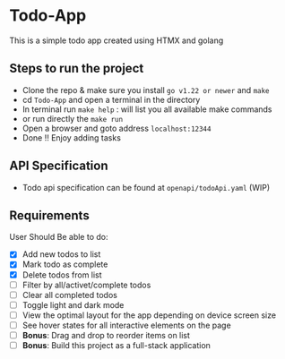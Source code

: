 # Todo-App

This is a simple todo app created using HTMX and golang

## Steps to run the project

- Clone the repo & make sure you install `go v1.22 or newer` and `make`  
- cd `Todo-App` and open a terminal in the directory
- In terminal run `make help` : will list you all available make commands
- or run directly the `make run`
- Open a browser and goto address `localhost:12344`
- Done !! Enjoy adding tasks

## API Specification

- Todo api specification can be found at `openapi/todoApi.yaml` (WIP)

## Requirements
 User Should Be able to do:

- [x] Add new todos to list
- [x] Mark todo as complete
- [x] Delete todos from list
- [ ] Filter by all/activet/complete todos
- [ ] Clear all completed todos
- [ ] Toggle light and dark mode
- [ ] View the optimal layout for the app depending on device screen size
- [ ] See hover states for all interactive elements on the page
- [ ]  **Bonus**: Drag and drop to reorder items on list
- [ ]  **Bonus**: Build this project as a full-stack application